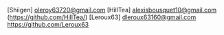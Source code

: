 [Shiigen] oleroy63720@gmail.com
[HillTea] alexisbousquet10@gmail.com (https://github.com/HillTea/)
[Leroux63] dleroux63160@gmail.com https://github.com/Leroux63
